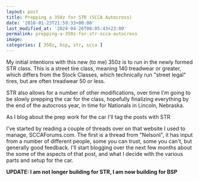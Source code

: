 ```yaml
---
layout: post
title: Prepping a 350z for STR (SCCA Autocross)
date: '2010-01-23T21:59:33+00:00'
last_modified_at: '2024-04-26T08:05:43+23:00'
permalink: prepping-a-350z-for-str-scca-autocross
image:
categories: [ 350z, bsp, str, scca ]
---
```

My initial intentions with this new (to me) 350z is to run in the newly formed STR class. This is a street tire class, meaning 140 treadwear or greater, which differs from the Stock Classes, which technically run "street legal" tires, but are often treadwear 50 or less. 

STR also allows for a number of other modifications, over time I'm going to be slowly prepping the car for the class, hopefully finalizing everything by the end of the autocross year, in time for Nationals in Lincoln, Nebraska.

As I blog about the prep work for the car I'll tag the posts with STR 

I've started by reading a couple of threads over on that website  I used to manage, SCCAForums.com. The first is a thread from "NelsonI", it has input from a number of different people, some you can trust, some you can't, but generally good feedback. I'll start blogging over the next few months about the some of the aspects of that post, and what I decide with the various parts and setup for the car.

**UPDATE: I am not longer building for STR, I am now building for BSP**
